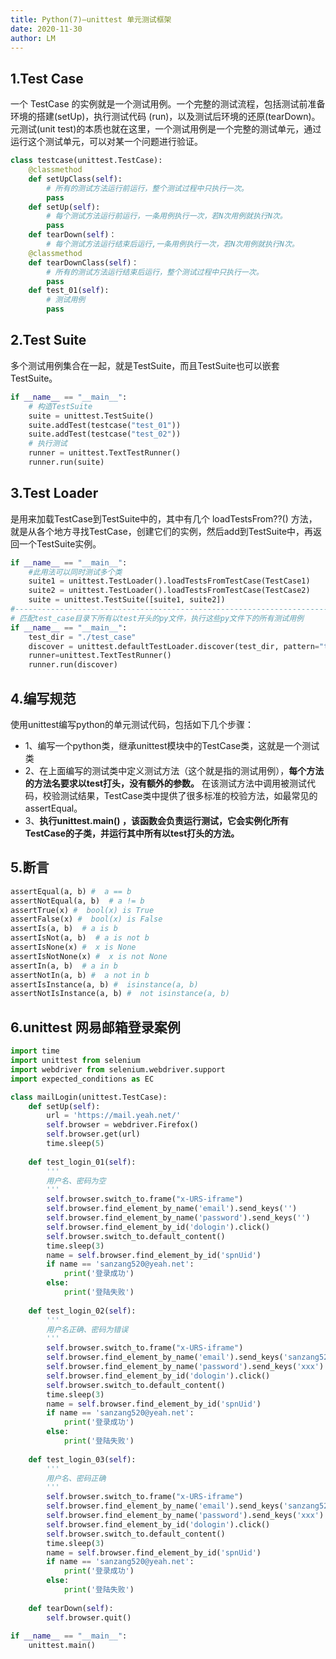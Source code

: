 ```yaml
---
title: Python(7)—unittest 单元测试框架
date: 2020-11-30
author: LM
---
```


## 1.Test Case

一个 TestCase 的实例就是一个测试用例。一个完整的测试流程，包括测试前准备环境的搭建(setUp)，执行测试代码 (run)，以及测试后环境的还原(tearDown)。元测试(unit test)的本质也就在这里，一个测试用例是一个完整的测试单元，通过运行这个测试单元，可以对某一个问题进行验证。

```python
class testcase(unittest.TestCase):
    @classmethod
    def setUpClass(self):
        # 所有的测试方法运行前运行，整个测试过程中只执行一次。
        pass
    def setUp(self):
        # 每个测试方法运行前运行，一条用例执行一次，若N次用例就执行N次。
        pass
    def tearDown(self)：
        # 每个测试方法运行结束后运行,一条用例执行一次，若N次用例就执行N次。
    @classmethod
    def tearDownClass(self)：
        # 所有的测试方法运行结束后运行，整个测试过程中只执行一次。
        pass
    def test_01(self):
        # 测试用例
        pass
```

## 2.Test Suite

多个测试用例集合在一起，就是TestSuite，而且TestSuite也可以嵌套TestSuite。

```python
if __name__ == "__main__":
    # 构造TestSuite
    suite = unittest.TestSuite()
    suite.addTest(testcase("test_01"))
    suite.addTest(testcase("test_02"))
    # 执行测试
    runner = unittest.TextTestRunner()
    runner.run(suite)
```

## 3.Test Loader

是用来加载TestCase到TestSuite中的，其中有几个 loadTestsFrom??() 方法，就是从各个地方寻找TestCase，创建它们的实例，然后add到TestSuite中，再返回一个TestSuite实例。

```python
if __name__ == "__main__":
    #此用法可以同时测试多个类
    suite1 = unittest.TestLoader().loadTestsFromTestCase(TestCase1)
    suite2 = unittest.TestLoader().loadTestsFromTestCase(TestCase2)
    suite = unittest.TestSuite([suite1, suite2])
#-------------------------------------------------------------------------------------
# 匹配test_case目录下所有以test开头的py文件，执行这些py文件下的所有测试用例
if __name__ == "__main__":
    test_dir = "./test_case"
    discover = unittest.defaultTestLoader.discover(test_dir, pattern="test*.py")
    runner=unittest.TextTestRunner()
    runner.run(discover)
```

## 4.编写规范

使用unittest编写python的单元测试代码，包括如下几个步骤：

- 1、编写一个python类，继承unittest模块中的TestCase类，这就是一个测试类
- 2、在上面编写的测试类中定义测试方法（这个就是指的测试用例），**每个方法的方法名要求以test打头，没有额外的参数。** 在该测试方法中调用被测试代码，校验测试结果，TestCase类中提供了很多标准的校验方法，如最常见的assertEqual。
- 3、**执行unittest.main() ，该函数会负责运行测试，它会实例化所有TestCase的子类，并运行其中所有以test打头的方法。**

## 5.断言

```python
assertEqual(a, b) #  a == b
assertNotEqual(a, b)  # a != b
assertTrue(x) #  bool(x) is True
assertFalse(x) #  bool(x) is False
assertIs(a, b)  # a is b
assertIsNot(a, b)  # a is not b
assertIsNone(x) #  x is None
assertIsNotNone(x) #  x is not None
assertIn(a, b)  # a in b
assertNotIn(a, b) #  a not in b
assertIsInstance(a, b) #  isinstance(a, b)
assertNotIsInstance(a, b) #  not isinstance(a, b)
```

## 6.unittest 网易邮箱登录案例

```python
import time
import unittest from selenium 
import webdriver from selenium.webdriver.support 
import expected_conditions as EC

class mailLogin(unittest.TestCase):
    def setUp(self):
        url = 'https://mail.yeah.net/'
        self.browser = webdriver.Firefox()
        self.browser.get(url)
        time.sleep(5)
    
    def test_login_01(self):
        '''
        用户名、密码为空
        '''
        self.browser.switch_to.frame("x-URS-iframe")
        self.browser.find_element_by_name('email').send_keys('')
        self.browser.find_element_by_name('password').send_keys('')
        self.browser.find_element_by_id('dologin').click()
        self.browser.switch_to.default_content()
        time.sleep(3)
        name = self.browser.find_element_by_id('spnUid')        
        if name == 'sanzang520@yeah.net':
            print('登录成功')        
        else:
            print('登陆失败')    
            
    def test_login_02(self):
        '''
        用户名正确、密码为错误
        '''
        self.browser.switch_to.frame("x-URS-iframe")
        self.browser.find_element_by_name('email').send_keys('sanzang520')
        self.browser.find_element_by_name('password').send_keys('xxx')
        self.browser.find_element_by_id('dologin').click()
        self.browser.switch_to.default_content()
        time.sleep(3)
        name = self.browser.find_element_by_id('spnUid')        
        if name == 'sanzang520@yeah.net':
            print('登录成功')        
        else:
            print('登陆失败')    
    
    def test_login_03(self):
        '''
        用户名、密码正确
        '''
        self.browser.switch_to.frame("x-URS-iframe")
        self.browser.find_element_by_name('email').send_keys('sanzang520')
        self.browser.find_element_by_name('password').send_keys('xxx')
        self.browser.find_element_by_id('dologin').click()
        self.browser.switch_to.default_content()
        time.sleep(3)
        name = self.browser.find_element_by_id('spnUid')        
        if name == 'sanzang520@yeah.net':
            print('登录成功')        
        else:
            print('登陆失败')    
            
    def tearDown(self):
        self.browser.quit()
        
if __name__ == "__main__":
    unittest.main()
```